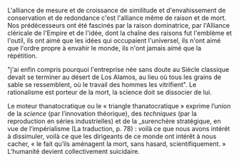 L'alliance de mesure et de croissance de similitude et d'envahissement de conservation et de redondance c'est l'alliance même de raison et de mort. Nos prédécesseurs ont été fascinés par la raison dominatrice, par l'Alliance cléricale de l'Empire et de l'idée, dont la chaîne des raisons fut l'emblème et l'outil, ils ont aimé que les idées qui occupaient l'universel, ils n'ont aimé que l'ordre propre à envahir le monde, ils n'ont jamais aimé que la répétition.

"j'ai enfin compris pourquoi l'entreprise née sans doute au Siècle classique devait se terminer au désert de Los Alamos, au lieu où tous les grains de sable se ressemblent, où le travail des hommes les vitrifient". Le rationalisme est porteur de la mort, la science doit se dissocier de lui.

Le moteur thanatocratique ou le « triangle thanatocratique » exprime l’union de la _science_ (par l’innovation théorique), des _techniques_ (par la reproduction en séries industrielles) et de la _surenchère stratégique, en vue de l’impérialisme (La traduction, p. 78) : voilà ce que nous avons intérêt à dissimuler, voilà ce que les dirigeants de ce monde ont intérêt à nous cacher, « le fait qu’ils aménagent la mort, sans hasard, scientifiquement. » L’humanité devient collectivement suicidaire.